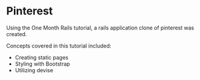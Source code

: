 # Pinterest

Using the One Month Rails tutorial, a rails application clone of pinterest was created.

Concepts covered in this tutorial included:
* Creating static pages
* Styling with Bootstrap
* Utilizing devise